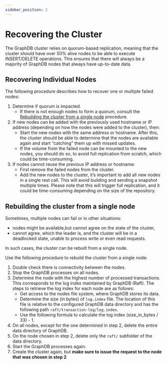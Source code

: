 ```yaml
---
sidebar_position: 2
---
```


# Recovering the Cluster

The GraphDB cluster relies on quorum-based replication, meaning that the cluster should have over 50% alive nodes 
to be able to execute INSERT/DELETE operations. 
This ensures that there will always be a majority of GraphDB nodes that always have up-to-date data.

## Recovering Individual Nodes

The following procedure describes how to recover one or multiple failed nodes:
1. Determine if quorum is impacted.
   * If there is not enough nodes to form a quorum, 
   consult the [Rebuilding the cluster from a single node](#rebuilding-the-cluster-from-a-single-node) procedure. 
2. If new nodes can be added with the previously used hostname or IP address 
   (depending on how the nodes were added to the cluster), then:
   * Start the new nodes with the same address or hostname.
   After this, the cluster should be able to determine that the nodes are available again 
   and start “catching” them up with missed updates.
   * If the volume from the failed node can be mounted to the new nodes, you should do so, 
   to avoid full replication from scratch, which could be time-consuming.
3. If nodes cannot reuse the previous IP address or hostname:
   * First remove the failed nodes from the cluster.
   * Add the new nodes to the cluster, it’s important to add all new nodes in a single rest call. 
   This will avoid building and sending a snapshot multiple times.
   Please note that this will trigger full replication, and it could be time-consuming depending on the size of the repository.   

## Rebuilding the cluster from a single node
Sometimes, multiple nodes can fail or in other situations:
* nodes might be available,but cannot agree on the state of the cluster, 
* cannot agree, which the leader is, and the cluster will be in a deadlocked state, unable to process write or even read requests.

In such cases, the cluster can be rebuilt from a single node. 

Use the following procedure to rebuild the cluster from a single node:
1. Double check there is connectivity between the nodes.
2. Stop the GraphDB processes on all nodes. 
3. Determine the node with the highest number of processed transactions. 
   This corresponds to the log index maintained by GraphDB (Raft). 
   The steps to retrieve the log index for each node are as follows:
   * Get access to the nodes file system, where GraphDB stores its data.
   * Determine the size (in bytes) of `log.index` file. 
   The location of this file is relative to the configured GraphDB data directory and has the following path `raft/transaction-log/log.index`.
   * Use the following formula to calculate the log index (size_in_bytes / 33) - 1.
4. On all nodes, except for the one determined in step 2, delete the entire data directory of GraphDB.
5. On the node chosen in step 2, delete only the `raft/` subfolder of the data directory.
6. Start the GraphDB processes again.
7. Create the cluster again, but **make sure to issue the request to the node that was chosen in step 2**
   